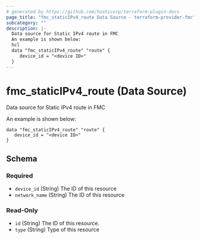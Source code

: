 ```yaml
---
# generated by https://github.com/hashicorp/terraform-plugin-docs
page_title: "fmc_staticIPv4_route Data Source - terraform-provider-fmc"
subcategory: ""
description: |-
  Data source for Static IPv4 route in FMC
  An example is shown below:
  hcl
  data "fmc_staticIPv4_route" "route" {
     device_id = "<device ID>"
  }
---
```


# fmc_staticIPv4_route (Data Source)

Data source for Static IPv4 route in FMC

An example is shown below: 
```hcl
data "fmc_staticIPv4_route" "route" {
   device_id = "<device ID>"
}
```



<!-- schema generated by tfplugindocs -->
## Schema

### Required

- `device_id` (String) The ID of this resource
- `network_name` (String) The ID of this resource

### Read-Only

- `id` (String) The ID of this resource.
- `type` (String) Type of this resource


